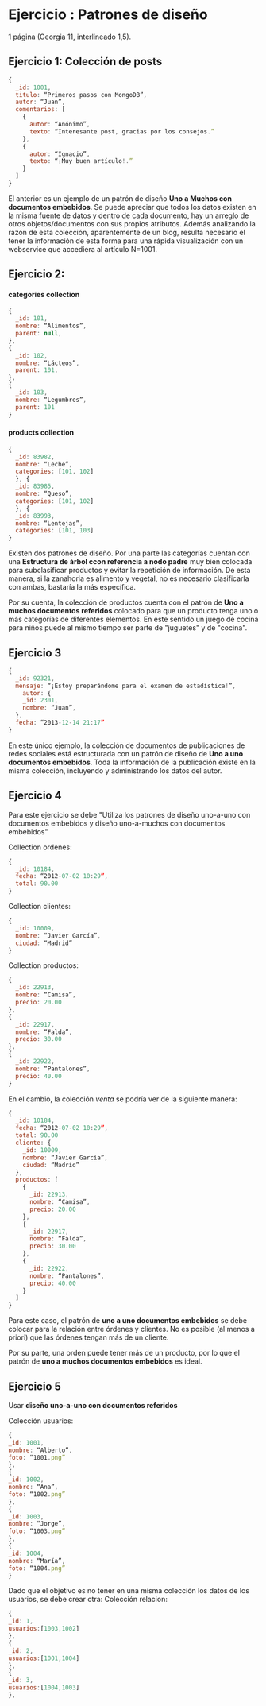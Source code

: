# Ejercicio : Patrones de diseño
1 página (Georgia 11, interlineado 1,5).

## Ejercicio 1: Colección de posts

```javascript
{
  _id: 1001,
  titulo: “Primeros pasos con MongoDB”,
  autor: “Juan”,
  comentarios: [
    {
      autor: “Anónimo”,
      texto: “Interesante post, gracias por los consejos.”
    },
    {
      autor: “Ignacio”,
      texto: “¡Muy buen artículo!.”
    }
  ]
}
```
El anterior es un ejemplo de un patrón de diseño **Uno a Muchos con documentos embebidos**.
Se puede apreciar que todos los datos existen en la misma fuente de datos y dentro de cada documento, hay un arreglo de otros objetos/documentos con sus propios atributos. Además analizando la razón de esta colección, aparentemente de un blog, resulta necesario el tener la información de esta forma para una rápida visualización con un webservice que accediera al artículo N=1001.

## Ejercicio 2:

#### categories collection
```javascript
{
  _id: 101,
  nombre: “Alimentos”,
  parent: null,
},
{
  _id: 102,
  nombre: “Lácteos”,
  parent: 101,
},
{
  _id: 103,
  nombre: “Legumbres”,
  parent: 101
}
```
#### products collection

```javascript
{
  _id: 83982,
  nombre: “Leche”,
  categories: [101, 102]
  }, {
  _id: 83985,
  nombre: “Queso”,
  categories: [101, 102]
  }, {
  _id: 83993,
  nombre: “Lentejas”,
  categories: [101, 103]
}
```
Existen dos patrones de diseño. Por una parte las categorías cuentan con una **Estructura de árbol ccon referencia a nodo padre** muy bien colocada para subclasificar productos y evitar la repetición de información. De esta manera, si la zanahoria es alimento y vegetal, no es necesario clasificarla con ambas, bastaría la más específica.

Por su cuenta, la colección de productos cuenta con el patrón de **Uno a muchos documentos referidos** colocado para que un producto tenga uno o más categorías de diferentes elementos. En este sentido un juego de cocina para niños puede al mismo tiempo ser parte de "juguetes" y de "cocina".

## Ejercicio 3

```javascript
{
  _id: 92321,
  mensaje: “¡Estoy preparándome para el examen de estadística!”,
    autor: {
    _id: 2301,
    nombre: “Juan”,
  },
  fecha: “2013-12-14 21:17”
}
```

En este único ejemplo, la colección de documentos de publicaciones de redes sociales está estructurada con un patrón de diseño de **Uno a uno documentos embebidos**. Toda la información de la publicación existe en la misma colección, incluyendo y administrando los datos del autor.

## Ejercicio 4


Para este ejercicio se debe "Utiliza los patrones de diseño uno-a-uno con documentos embebidos y diseño uno-a-muchos con documentos embebidos"

Collection ordenes:
```javascript
{
  _id: 10184,
  fecha: “2012-07-02 10:29”,
  total: 90.00
}
```

Collection clientes:
```javascript
{
  _id: 10009,
  nombre: “Javier García”,
  ciudad: “Madrid”
}
```

Collection productos:
```javascript
{
  _id: 22913,
  nombre: “Camisa”,
  precio: 20.00
},
{
  _id: 22917,
  nombre: “Falda”,
  precio: 30.00
},
{
  _id: 22922,
  nombre: “Pantalones”,
  precio: 40.00
}
```

En el cambio, la colección *venta* se podría ver de la siguiente manera:

```javascript
{
  _id: 10184,
  fecha: “2012-07-02 10:29”,
  total: 90.00
  cliente: {
    _id: 10009,
    nombre: “Javier García”,
    ciudad: “Madrid”
  },
  productos: [
    {
      _id: 22913,
      nombre: “Camisa”,
      precio: 20.00
    },
    {
      _id: 22917,
      nombre: “Falda”,
      precio: 30.00
    },
    {
      _id: 22922,
      nombre: “Pantalones”,
      precio: 40.00
    }    
  ]
}
```

Para este caso, el patrón de **uno a uno documentos embebidos** se debe colocar para la relación entre órdenes y clientes. No es posible (al menos a priori) que las órdenes tengan más de un cliente.

Por su parte, una orden puede tener más de un producto, por lo que el patrón de **uno a muchos documentos embebidos** es ideal.

## Ejercicio 5

Usar **diseño uno-a-uno con documentos referidos**

Colección usuarios:
```javascript
{
_id: 1001,
nombre: “Alberto”,
foto: “1001.png”
},
{
_id: 1002,
nombre: “Ana”,
foto: “1002.png”
},
{
_id: 1003,
nombre: “Jorge”,
foto: “1003.png”
},
{
_id: 1004,
nombre: “María”,
foto: “1004.png”
}
```
Dado que el objetivo es no tener en una misma colección los datos de los usuarios, se debe crear otra:
Colección relacion:
```javascript
{
_id: 1,
usuarios:[1003,1002]
},
{
_id: 2,
usuarios:[1001,1004]
},
{
_id: 3,
usuarios:[1004,1003]
},
```
